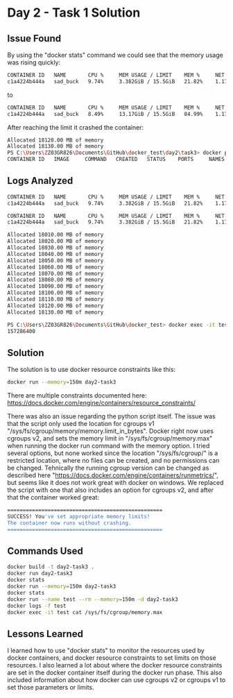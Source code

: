 # Day 2 - Task 1 Solution

## Issue Found
By using the "docker stats" command we could see that the memory usage was rising quickly:
```bash
CONTAINER ID   NAME       CPU %     MEM USAGE / LIMIT    MEM %     NET I/O         BLOCK I/O       PIDS
c1a4224b444a   sad_buck   9.74%     3.382GiB / 15.5GiB   21.82%    1.17kB / 126B   6.5MB / 193kB   1
```
to
```bash
CONTAINER ID   NAME       CPU %     MEM USAGE / LIMIT    MEM %     NET I/O         BLOCK I/O       PIDS
c1a4224b444a   sad_buck   8.49%     13.17GiB / 15.5GiB   84.99%    1.17kB / 126B   6.5MB / 193kB   1
```
After reaching the limit it crashed the container:
```bash
Allocated 18120.00 MB of memory
Allocated 18130.00 MB of memory
PS C:\Users\ZZ03GR826\Documents\GitHub\docker_test\day2\task3> docker ps
CONTAINER ID   IMAGE     COMMAND   CREATED   STATUS    PORTS     NAMES
```

## Logs Analyzed
```bash
CONTAINER ID   NAME       CPU %     MEM USAGE / LIMIT    MEM %     NET I/O         BLOCK I/O       PIDS
c1a4224b444a   sad_buck   9.74%     3.382GiB / 15.5GiB   21.82%    1.17kB / 126B   6.5MB / 193kB   1
```
```bash
CONTAINER ID   NAME       CPU %     MEM USAGE / LIMIT    MEM %     NET I/O         BLOCK I/O       PIDS
c1a4224b444a   sad_buck   9.74%     3.382GiB / 15.5GiB   21.82%    1.17kB / 126B   6.5MB / 193kB   1
```
```bash
Allocated 18010.00 MB of memory
Allocated 18020.00 MB of memory
Allocated 18030.00 MB of memory
Allocated 18040.00 MB of memory
Allocated 18050.00 MB of memory
Allocated 18060.00 MB of memory
Allocated 18070.00 MB of memory
Allocated 18080.00 MB of memory
Allocated 18090.00 MB of memory
Allocated 18100.00 MB of memory
Allocated 18110.00 MB of memory
Allocated 18120.00 MB of memory
Allocated 18130.00 MB of memory
```
```bash
PS C:\Users\ZZ03GR826\Documents\GitHub\docker_test> docker exec -it test cat /sys/fs/cgroup/memory.max
157286400
```

## Solution
The solution is to use docker resource constraints like this:
```bash
docker run --memory=150m day2-task3
```
There are multiple constraints documented here: https://docs.docker.com/engine/containers/resource_constraints/

There was also an issue regarding the python script itself.
The issue was that the script only used the location for cgroups v1 "/sys/fs/cgroup/memory/memory.limit_in_bytes".
Docker right now uses cgroups v2, and sets the memory limit in "/sys/fs/cgroup/memory.max" when running the docker run command with the memory option.
I tried several options, but none worked since the location "/sys/fs/cgroup/" is a restricted location, where no files can be created, and no permissions can be changed.
Tehnically the running cgroup version can be changed as described here "https://docs.docker.com/engine/containers/runmetrics/", but seems like it does not work great with docker on windows.
We replaced the script with one that also includes an option for cgroups v2, and after that the container worked great:
```bash
==================================================
SUCCESS! You've set appropriate memory limits!
The container now runs without crashing.
==================================================
```

## Commands Used
```bash
docker build -t day2-task3 .
docker run day2-task3
docker stats
docker run --memory=150m day2-task3
docker stats
docker run --name test --rm --memory=150m -d day2-task3
docker logs -f test
docker exec -it test cat /sys/fs/cgroup/memory.max
```

## Lessons Learned
I learned how to use "docker stats" to monitor the resources used by docker containers, and docker resource constraints to set limits on those resources.
I also learned a lot about where the docker resource constraints are set in the docker container itself during the docker run phase.
This also included information about how docker can use cgroups v2 or cgroups v1 to set those parameters or limits.